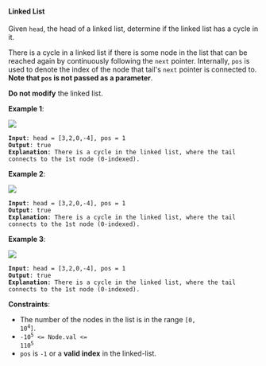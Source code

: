 #### Linked List
Given  `head`, the head of a linked list, determine if the linked list has a cycle in it.

There is a cycle in a linked list if there is some node in the list that can be reached again by continuously following the `next` pointer. Internally,  `pos` is used to denote the index of the node that tail's `next` pointer is connected to. **Note that `pos` is not passed as a parameter**.

**Do not modify**  the linked list.

**Example 1**:

![](example_1.png)
<pre><code><b>Input</b>: head = [3,2,0,-4], pos = 1
<b>Output</b>: true
<b>Explanation</b>: There is a cycle in the linked list, where the tail connects to the 1st node (0-indexed).
</code></pre>

**Example 2**:

![](example_2.png)
<pre><code><b>Input</b>: head = [3,2,0,-4], pos = 1
<b>Output</b>: true
<b>Explanation</b>: There is a cycle in the linked list, where the tail connects to the 1st node (0-indexed).
</code></pre>

**Example 3**:

![](example_3.png)
<pre><code><b>Input</b>: head = [3,2,0,-4], pos = 1
<b>Output</b>: true
<b>Explanation</b>: There is a cycle in the linked list, where the tail connects to the 1st node (0-indexed).
</code></pre>

**Constraints**:
* The number of the nodes in the list is in the range  <code>[0, 10<sup>4</sup>]</code>.
* <code>-10<sup>5</sup>  <= Node.val <= 110<sup>5</sup></code>
* `pos`  is  `-1`  or a  **valid index**  in the linked-list.
